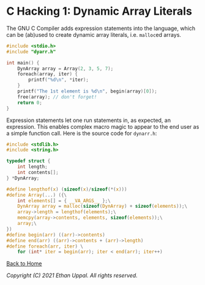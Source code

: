 # C Hacking 1: Dynamic Array Literals

The GNU C Compiler adds expression statements into the language, which can be (ab)used to create dynamic array literals, i.e. `malloc`ed arrays.

```c
#include <stdio.h>
#include "dyarr.h"

int main() {
    DynArray array = Array(2, 3, 5, 7);
    foreach(array, iter) {
        printf("%d\n", *iter);
    }
    printf("The 1st element is %d\n", begin(array)[0]);
    free(array); // don't forget!
    return 0;
}
```

Expression statements let one run statements in, as expected, an expression. This enables complex macro magic to appear to the end user as a simple function call. Here is the source code for `dynarr.h`:

```c
#include <stdlib.h>
#include <string.h>

typedef struct {
    int length;
    int contents[];
} *DynArray;

#define lengthof(x) (sizeof(x)/sizeof(*(x)))
#define Array(...) ({\
    int elements[] = { __VA_ARGS__ };\
    DynArray array = malloc(sizeof(DynArray) + sizeof(elements));\
    array->length = lengthof(elements);\
    memcpy(array->contents, elements, sizeof(elements));\
    array;\
})
#define begin(arr) ((arr)->contents)
#define end(arr) ((arr)->contents + (arr)->length)
#define foreach(arr, iter) \
    for (int* iter = begin(arr); iter < end(arr); iter++)
```

[Back to Home](index.md)

_Copyright (C) 2021 Ethan Uppal. All rights reserved._
